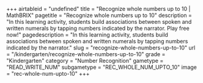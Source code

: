 +++
airtableid = "undefined"
title = "Recognize whole numbers up to 10 | MathBRIX"
pagetitle = "Recognize whole numbers up to 10"
description = "In this learning activity, students build associations between spoken and written numerals by tapping numbers indicated by the narrator. Play free now!"
pagedescription = "In this learning activity, students build associations between spoken and written numerals by tapping numbers indicated by the narrator."
slug = "recognize-whole-numbers-up-to-10"
url = "/kindergarten/recognize-whole-numbers-up-to-10"
grade = "Kindergarten"
category = "Number Recognition"
gametype = "READ_WRITE_NUM"
subgametype = "REC_WHOLE_NUM_UPTO_10"
image = "rec-whole-num-upto-10"
+++